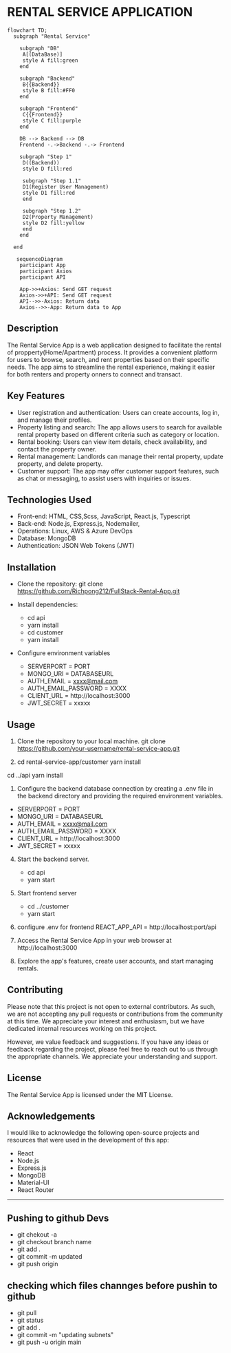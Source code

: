 # RENTAL SERVICE APPLICATION

```mermaid
flowchart TD;
  subgraph "Rental Service"

    subgraph "DB"
     A[(DataBase)]
     style A fill:green
    end

    subgraph "Backend"
     B{{Backend}}
     style B fill:#FF0
    end

    subgraph "Frontend"
     C{{Frontend}}
     style C fill:purple
    end

    DB --> Backend --> DB
    Frontend -.->Backend -.-> Frontend

    subgraph "Step 1"
     D((Backend))
     style D fill:red

     subgraph "Step 1.1"
     D1(Register User Management)
     style D1 fill:red
     end

     subgraph "Step 1.2"
     D2(Property Management)
     style D2 fill:yellow
     end
    end

  end

```

```mermaid
   sequenceDiagram
    participant App
    participant Axios
    participant API

    App->>+Axios: Send GET request
    Axios->>+API: Send GET request
    API-->>-Axios: Return data
    Axios-->>-App: Return data to App
```

## Description

The Rental Service App is a web application designed to facilitate the rental of propperty(Home/Apartment) process. It provides a convenient platform for users to browse, search, and rent properties based on their specific needs. The app aims to streamline the rental experience, making it easier for both renters and property onners to connect and transact.

## Key Features

- User registration and authentication: Users can create accounts, log in, and manage their profiles.
- Property listing and search: The app allows users to search for available rental property based on different criteria such as category or location.
- Rental booking: Users can view item details, check availability, and contact the property owner.
- Rental management: Landlords can manage their rental property, update property, and delete property.
- Customer support: The app may offer customer support features, such as chat or messaging, to assist users with inquiries or issues.

## Technologies Used

- Front-end: HTML, CSS,Scss, JavaScript, React.js, Typescript
- Back-end: Node.js, Express.js, Nodemailer,
- Operations: Linux, AWS & Azure DevOps
- Database: MongoDB
- Authentication: JSON Web Tokens (JWT)

## Installation

- Clone the repository:
  git clone <https://github.com/Richpong212/FullStack-Rental-App.git>
- Install dependencies:

  - cd api
  - yarn install
  - cd customer
  - yarn install

- Configure environment variables
  - SERVERPORT = PORT
  - MONGO_URI = DATABASEURL
  - AUTH_EMAIL = xxxx@mail.com
  - AUTH_EMAIL_PASSWORD = XXXX
  - CLIENT_URL = http://localhost:3000
  - JWT_SECRET = xxxxx

## Usage

1. Clone the repository to your local machine.
   git clone https://github.com/your-username/rental-service-app.git

2. cd rental-service-app/customer
   yarn install

cd ../api
yarn install

1. Configure the backend database connection by creating a .env file in the backend directory and providing the required environment variables.

- SERVERPORT = PORT
- MONGO_URI = DATABASEURL
- AUTH_EMAIL = xxxx@mail.com
- AUTH_EMAIL_PASSWORD = XXXX
- CLIENT_URL = http://localhost:3000
- JWT_SECRET = xxxxx

4. Start the backend server.

   - cd api
   - yarn start

5. Start frontend server

   - cd ../customer
   - yarn start

6. configure .env for frontend
   REACT_APP_API = http://localhost:port/api

7. Access the Rental Service App in your web browser at http://localhost:3000

8. Explore the app's features, create user accounts, and start managing rentals.

## Contributing

Please note that this project is not open to external contributors. As such, we are not accepting any pull requests or contributions from the community at this time. We appreciate your interest and enthusiasm, but we have dedicated internal resources working on this project.

However, we value feedback and suggestions. If you have any ideas or feedback regarding the project, please feel free to reach out to us through the appropriate channels. We appreciate your understanding and support.

## License

The Rental Service App is licensed under the MIT License.

## Acknowledgements

I would like to acknowledge the following open-source projects and resources that were used in the development of this app:

- React
- Node.js
- Express.js
- MongoDB
- Material-UI
- React Router

---

## Pushing to github Devs

- git chekout -a
- git checkout branch name
- git add .
- git commit -m updated
- git push origin <branchname>

## checking which files channges before pushin to github

- git pull
- git status
- git add .
- git commit -m "updating subnets"
- git push -u origin main
